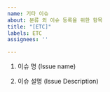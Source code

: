 ```yaml
---
name: 기타 이슈
about: 분류 외 이슈 등록을 위한 항목
title: "[ETC]"
labels: ETC
assignees: ''

---
```


1. 이슈 명 (Issue name)

2. 이슈 설명 (Issue Description)
